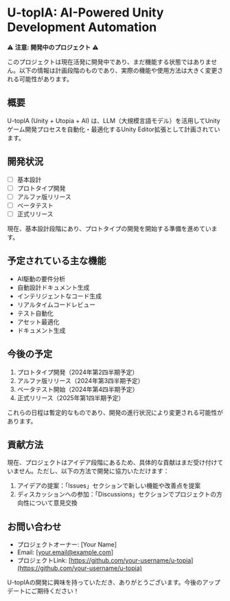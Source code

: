 # U-topIA: AI-Powered Unity Development Automation

⚠️ **注意: 開発中のプロジェクト** ⚠️

このプロジェクトは現在活発に開発中であり、まだ機能する状態ではありません。以下の情報は計画段階のものであり、実際の機能や使用方法は大きく変更される可能性があります。

## 概要

U-topIA (Unity + Utopia + AI) は、LLM（大規模言語モデル）を活用してUnityゲーム開発プロセスを自動化・最適化するUnity Editor拡張として計画されています。

## 開発状況

- [ ] 基本設計
- [ ] プロトタイプ開発
- [ ] アルファ版リリース
- [ ] ベータテスト
- [ ] 正式リリース

現在、基本設計段階にあり、プロトタイプの開発を開始する準備を進めています。

## 予定されている主な機能

- AI駆動の要件分析
- 自動設計ドキュメント生成
- インテリジェントなコード生成
- リアルタイムコードレビュー
- テスト自動化
- アセット最適化
- ドキュメント生成

## 今後の予定

1. プロトタイプ開発（2024年第2四半期予定）
2. アルファ版リリース（2024年第3四半期予定）
3. ベータテスト開始（2024年第4四半期予定）
4. 正式リリース（2025年第1四半期予定）

これらの日程は暫定的なものであり、開発の進行状況により変更される可能性があります。

## 貢献方法

現在、プロジェクトはアイデア段階にあるため、具体的な貢献はまだ受け付けていません。ただし、以下の方法で開発に協力いただけます：

1. アイデアの提案：「Issues」セクションで新しい機能や改善点を提案
2. ディスカッションへの参加：「Discussions」セクションでプロジェクトの方向性について意見交換

## お問い合わせ

- プロジェクトオーナー: [Your Name]
- Email: [your.email@example.com]
- プロジェクトLink: [https://github.com/your-username/u-topia](https://github.com/your-username/u-topia)

U-topIAの開発に興味を持っていただき、ありがとうございます。今後のアップデートにご期待ください！

